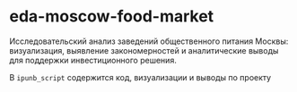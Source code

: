 # eda-moscow-food-market
Исследовательский анализ заведений общественного питания Москвы: визуализация, выявление закономерностей и аналитические выводы для поддержки инвестиционного решения.

В `ipunb_script` содержится код, визуализации и выводы по проекту
